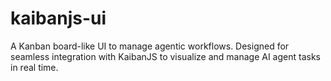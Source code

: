 # kaibanjs-ui
A Kanban board-like UI to manage agentic workflows. Designed for seamless integration with KaibanJS to visualize and manage AI agent tasks in real time.
